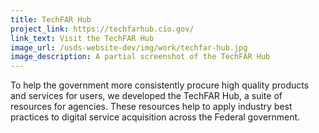 ```yaml
---
title: TechFAR Hub
project_link: https://techfarhub.cio.gov/
link_text: Visit the TechFAR Hub
image_url: /usds-website-dev/img/work/techfar-hub.jpg
image_description: A partial screenshot of the TechFAR Hub 
---
```


To help the government more consistently procure high quality products and services for users, we developed the TechFAR Hub, a suite of resources for agencies. These resources help to apply industry best practices to digital service acquisition across the Federal government.  
